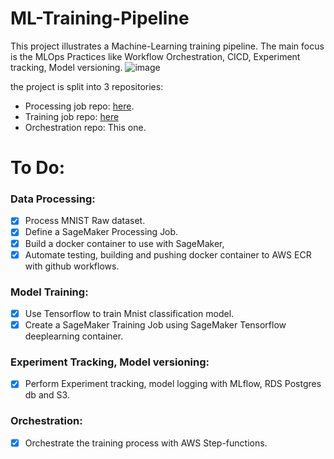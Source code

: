 # ML-Training-Pipeline
This project illustrates a Machine-Learning training pipeline. The main focus is the MLOps Practices like Workflow Orchestration, CICD, Experiment tracking, Model versioning.
![image](https://github.com/Abd-elr4hman/ML-Training-Pipeline/assets/87248009/c43d2939-71f5-4175-8698-2d866f1105e5)




the project is split into 3 repositories:
* Processing job repo: [here](https://github.com/Abd-elr4hman/ProcessingJob).
* Training job repo: [here](https://github.com/Abd-elr4hman/TrainingJob)
* Orchestration repo: This one.
# To Do:
### Data Processing:
* [x] Process MNIST Raw dataset.
* [x] Define a SageMaker Processing Job.
* [x] Build a docker container to use with SageMaker,
* [x] Automate testing, building and pushing docker container to AWS ECR with github workflows.
### Model Training:
* [x] Use Tensorflow to train Mnist classification model.
* [x] Create a SageMaker Training Job using SageMaker Tensorflow deeplearning container.
### Experiment Tracking, Model versioning:
* [x] Perform Experiment tracking, model logging with MLflow, RDS Postgres db and S3.
### Orchestration:
* [x] Orchestrate the training process with AWS Step-functions.
